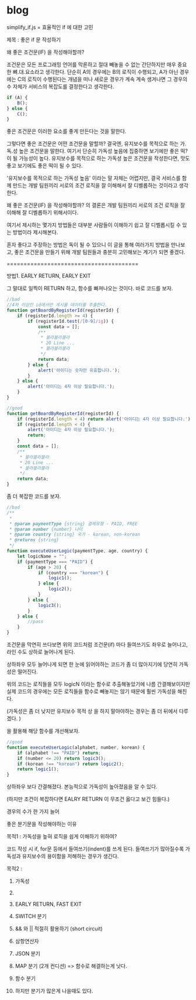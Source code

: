 # blog

simplify_if.js = 효율적인 if 에 대한 고민

제목 : 좋은 if 문 작성하기

왜 좋은 조건문(IF) 을 작성해야할까?

조건문은 모든 프로그래밍 언어를 막론하고 절대 빼놓을 수 없는 간단하지만 매우 중요한 뼈.대.요소라고 생각한다. 단순히 A의 경우에는 B의 로직이 수행되고, A가 아닌 경우에는 C의 로직이 수행된다는 개념을 떠나
새로운 경우가 계속 계속 생겨나면 그 경우의 수 자체가 서비스의 복잡도를 결정한다고 생각한다.

```js
if (A) {
    B();
} else {
    C();
}
```

좋은 조건문은 이러한 요소를 좋게 만든다는 것을 말한다.

그렇다면 좋은 조건문은 어떤 조건문을 말할까? 결국엔, 유지보수를 목적으로 하는 가.독.성 높은 조건문을 말한다. 여기서 단순히 가독성 높음에 집중하면 보기에만 좋은 떡?이 될 가능성이 높다. 유지보수를 목적으로
하는 가독성 높은 조건문을 작성한다면, 맛도 좋고 보기에도 좋은 떡이 될 수 있다.

'유지보수를 목적으로 하는 가독성 높음' 이라는 말 자체는 어렵지만, 결국 서비스를 함께 만드는 개발 팀원끼리 서로의 조건 로직을 잘 이해해서 잘 디벨롭하는 것이라고 생각한다.

왜 좋은 조건문(IF) 을 작성해야할까? 의 결론은 개발 팀원끼리 서로의 조건 로직을 잘 이해해 잘 디벨롭하기 위해서이다.

여기서 제시하는 몇가지 방법들은 대부분 사람들이 이해하기 쉽고 잘 디벨롭시킬 수 있는 방법이라 제시해본다.

혼자 좋다고 주장하는 방법은 독이 될 수 있으니 이 글을 통해 여러가지 방법을 만나보고, 좋은 조건문을 만들기 위해 개발 팀원들과 충분히 고민해보는 계기가 되면 좋겠다.

=======================================

방법1. EARLY RETURN, EARLY EXIT

그 말대로 일찍이 RETURN 하고, 함수를 빠져나오는 것이다. 바로 코드를 보자.

```js
//bad
//4자 이상인 id에서만 게시물 데이터를 추출한다.
function getBoardByRegisterId(registerId) {
    if (registerId.length >= 4) {
        if (registerId.test(/[0-9]/ig)) {
            const data = [];
            /**
             * 블라블라블라
             * 20 Line ...
             * 블라블라블라
             */
            return data;
        } else {
            alert('아이디는 숫자만 유효합니다.');
        }
    } else {
        alert('아이디는 4자 이상 필요합니다.');
    }
}

//good
function getBoardByRegisterId(registerId) {
    if (registerId.length < 4) return alert('아이디는 4자 이상 필요합니다.');
    if (registerId.length < 4) {
        alert('아이디는 4자 이상 필요합니다.');
        return;
    }
    const data = [];
    /**
     * 블라블라블라
     * 20 Line ...
     * 블라블라블라
     */
    return data;
}

```

좀 더 복잡한 코드를 보자.

```js
//bad
/**
 *
 * @param paymentType {string} 결제유형 - PAID, FREE
 * @param number {number} 나이
 * @param country {string} 국가 - korean, non-korean
 * @returns {string}
 */
function executeUserLogic(paymentType, age, country) {
    let logicName = "";
    if (paymentType === "PAID") {
        if (age > 20) {
            if (country === "korean") {
                logic1();
            } else {
                logic2();
            }
        } else {
            logic3();
        }
    } else {
        //pass
    }
}
```

조건문을 막연히 쓰다보면 위의 코드처럼 조건문(if) 마다 들여쓰기도 좌우로 늘어나고, 라인 수도 상하로 늘어나게 된다.

상하좌우 모두 늘어나게 되면 한 눈에 읽어야하는 코드가 좀 더 많아지기에 당연히 가독성은 떨어진다.

위의 코드는 로직들을 모두 logicN 이라는 함수로 추출해놓았기에 나름 간결해보이지만 실제 코드의 경우에는 모든 로직들을 함수로 빼놓지는 않기 때문에 훨씬 가독성을 해친다.

(가독성은 좀 더 낮지만 유지보수 목적 상 <Early Return>을 하지 말아야하는 경우는 좀 더 뒤에서 다루겠다. )

<Early Return>을 활용해 해당 함수를 개선해보자.

```js
//good
function executeUserLogic(alphabet, number, korean) {
    if (alphabet !== "PAID") return;
    if (number <= 20) return logic3();
    if (korean !== "korean") return logic2();
    return logic1();
}
```

상하좌우 보다 간결해졌다. 본능적으로 가독성이 높아졌음을 알 수 있다.

(하지만 조건이 복잡하다면 EALRY RETURN 이 무조건 옳다고 보긴 힘들다.)

경우의 수가 한 가지 늘어

좋은 분기문을 작성해야하는 이유

목적1 : 가독성을 높혀 로직을 쉽게 이해하기 위하여?

코드 작성 시 if, for문 등에서 들여쓰기(indent)를 쓰게 된다. 들여쓰기가 많아질수록 가독성과 유지보수의 용이함을 저해하는 경우가 생긴다.

목적2 :

1. 가독성
2.

1. EARLY RETURN, FAST EXIT

4. SWITCH 분기

2. && 와 || 적절히 활용하기 (short circuit)

3. 삼항연산자

3. JSON 분기

5. MAP 분기 (2개 컨디션)
   => 함수로 해결하는게 낫다.

6. 함수 분기

3. 하지만 분기가 많은게 나을때도 있다.